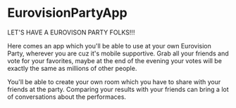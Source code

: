 # EurovisionPartyApp

LET'S HAVE A EUROVISON PARTY FOLKS!!!

Here comes an app which you'll be able to use at your own Eurovision Party, wherever you are cuz it's mobile supportive. Grab all your friends and vote for your favorites, maybe at the end of the evening your votes will be exactly the same as millions of other people.

You'll be able to create your own room which you have to share with your friends at the party. Comparing your results with your friends can bring a lot of conversations about the performaces.
